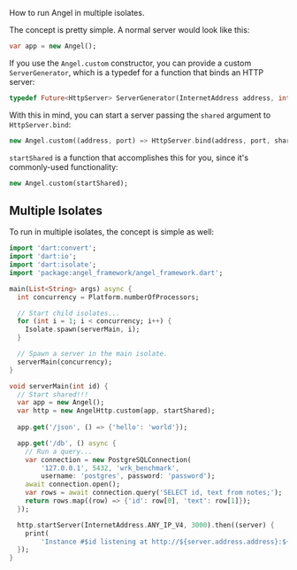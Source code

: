 How to run Angel in multiple isolates.

The concept is pretty simple. A normal server would look like this:

```dart
var app = new Angel();
```

If you use the `Angel.custom` constructor, you can provide a custom `ServerGenerator`, which is
a typedef for a function that binds an HTTP server:

```dart
typedef Future<HttpServer> ServerGenerator(InternetAddress address, int port);
```

With this in mind, you can start a server passing the `shared` argument to `HttpServer.bind`:
```dart
new Angel.custom((address, port) => HttpServer.bind(address, port, shared: true));
```

`startShared` is a function that accomplishes this for you, since it's commonly-used functionality:
```dart
new Angel.custom(startShared);
```

## Multiple Isolates
To run in multiple isolates, the concept is simple as well:

```dart
import 'dart:convert';
import 'dart:io';
import 'dart:isolate';
import 'package:angel_framework/angel_framework.dart';

main(List<String> args) async {
  int concurrency = Platform.numberOfProcessors;

  // Start child isolates...
  for (int i = 1; i < concurrency; i++) {
    Isolate.spawn(serverMain, i);
  }

  // Spawn a server in the main isolate.
  serverMain(concurrency);
}

void serverMain(int id) {
  // Start shared!!!
  var app = new Angel();
  var http = new AngelHttp.custom(app, startShared);
  
  app.get('/json', () => {'hello': 'world'});

  app.get('/db', () async {
    // Run a query...
    var connection = new PostgreSQLConnection(
        '127.0.0.1', 5432, 'wrk_benchmark',
        username: 'postgres', password: 'password');
    await connection.open();
    var rows = await connection.query('SELECT id, text from notes;');
    return rows.map((row) => {'id': row[0], 'text': row[1]});
  });

  http.startServer(InternetAddress.ANY_IP_V4, 3000).then((server) {
    print(
        'Instance #$id listening at http://${server.address.address}:${server.port}');
  });
}

```
